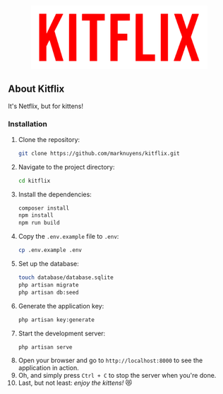 <p align="center"><a href="https://laravel.com" target="_blank"><img src="public/images/logo.svg" width="400" alt="Logo"></a></p>

## About Kitflix

It's Netflix, but for kittens!

### Installation

1. Clone the repository:
   ```bash
   git clone https://github.com/marknuyens/kitflix.git
    ```
2. Navigate to the project directory:
   ```bash
   cd kitflix
   ```
3. Install the dependencies:
   ```bash
   composer install
   npm install
   npm run build
   ```
4. Copy the `.env.example` file to `.env`:
   ```bash
   cp .env.example .env
   ```
5. Set up the database:
    ```bash
    touch database/database.sqlite
    php artisan migrate
    php artisan db:seed
    ```
6. Generate the application key:
   ```bash
   php artisan key:generate
   ``` 
7. Start the development server:
   ```bash
   php artisan serve
   ```
8. Open your browser and go to `http://localhost:8000` to see the application in action.
9. Oh, and simply press `Ctrl + C` to stop the server when you're done.
10. Last, but not least: *enjoy the kittens!* 😻
